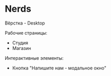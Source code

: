 <h1 style="border-color: red">Nerds</h1>
<p>Вёрстка - Desktop</p>
<p>Рабочие страницы:</p>
<ul>
  <li>Студия</li>
  <li>Магазин</li>
</ul>
<p>Интерактивные элементы:</p>
<ul>
  <li>Кнопка "Напишите нам - модальное окно"</li>
</ul>
